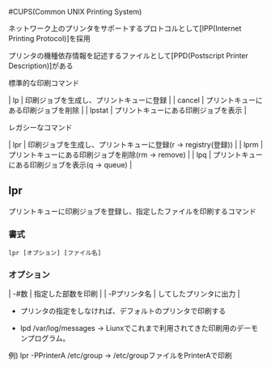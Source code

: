 #CUPS(Common UNIX Printing System)

ネットワーク上のプリンタをサポートするプロトコルとして[IPP(Internet Printing Protocol)]を採用

プリンタの機種依存情報を記述するファイルとして[PPD(Postscript Printer Description)]がある

標準的な印刷コマンド

| lp | 印刷ジョブを生成し、プリントキューに登録 |
| cancel | プリントキューにある印刷ジョブを削除 |
| lpstat | プリントキューにある印刷ジョブを表示 |

レガシーなコマンド

| lpr | 印刷ジョブを生成し、プリントキューに登録(r -> registry(登録)) |
| lprm | プリントキューにある印刷ジョブを削除(rm -> remove) |
| lpq | プリントキューにある印刷ジョブを表示(q -> queue) |

## lpr

プリントキューに印刷ジョブを登録し、指定したファイルを印刷するコマンド

### 書式

`lpr [オプション] [ファイル名]`

### オプション


| -#数 | 指定した部数を印刷 |
| -Pプリンタ名 | してしたプリンタに出力 |

- プリンタの指定をしなければ、デフォルトのプリンタで印刷する

- lpd /var/log/messages -> Liunxでこれまで利用されてきた印刷用のデーモンプログラム。

例) lpr -PPrinterA /etc/group -> /etc/groupファイルをPrinterAで印刷
